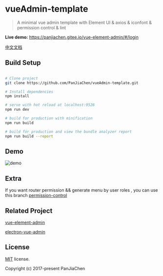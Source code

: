 # vueAdmin-template

> A minimal vue admin template with Element UI & axios & iconfont & permission control & lint

**Live demo:** https://panjiachen.gitee.io/vue-element-admin/#/login

[中文文档](https://github.com/PanJiaChen/vueAdmin-template/blob/master/README-zh.md)

## Build Setup

``` bash

# Clone project
git clone https://github.com/PanJiaChen/vueAdmin-template.git

# Install dependencies
npm install

# serve with hot reload at localhost:9528
npm run dev

# build for production with minification
npm run build

# build for production and view the bundle analyzer report
npm run build --report
```

## Demo
![demo](https://github.com/PanJiaChen/PanJiaChen.github.io/blob/master/images/demo.gif)

## Extra
If you want router permission && generate menu by user roles , you can use this branch [permission-control](https://github.com/PanJiaChen/vueAdmin-template/tree/permission-control)

## Related Project
 [vue-element-admin](https://github.com/PanJiaChen/vue-element-admin)

 [electron-vue-admin](https://github.com/PanJiaChen/electron-vue-admin)


## License
[MIT](https://github.com/PanJiaChen/vueAdmin-template/blob/master/LICENSE) license.

Copyright (c) 2017-present PanJiaChen
